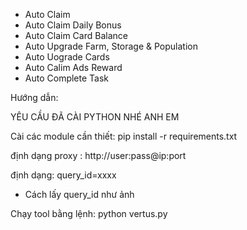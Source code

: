 - Auto Claim 
- Auto Claim Daily Bonus
- Auto Claim Card Balance
- Auto Upgrade Farm, Storage & Population
- Auto Uograde Cards
- Auto Calim Ads Reward
- Auto Complete Task

Hướng dẫn:

YÊU CẦU ĐÃ CÀI PYTHON NHÉ ANH EM

Cài các module cần thiết:   pip install -r requirements.txt

định dạng proxy : http://user:pass@ip:port

định dạng:   query_id=xxxx

- Cách lấy query_id như ảnh

Chạy tool bằng lệnh:    python vertus.py

